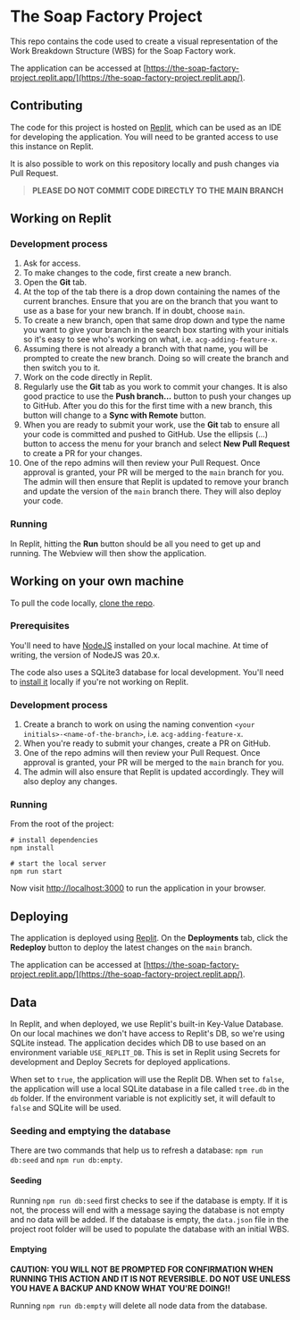 # The Soap Factory Project

This repo contains the code used to create a visual representation of the Work Breakdown Structure (WBS) for the Soap Factory work.

The application can be accessed at [https://the-soap-factory-project.replit.app/](https://the-soap-factory-project.replit.app/).

## Contributing

The code for this project is hosted on [Replit](https://replit.com/@virgelsnake/The-Soap-Factory-Project), which can be used as an IDE for developing the application. You will need to be granted access to use this instance on Replit.

It is also possible to work on this repository locally and push changes via Pull Request.

> **PLEASE DO NOT COMMIT CODE DIRECTLY TO THE MAIN BRANCH**

## Working on Replit

### Development process

1. Ask for access.
2. To make changes to the code, first create a new branch.
  1. Open the **Git** tab.
  2. At the top of the tab there is a drop down containing the names of the current branches. Ensure that you are on the branch that you want to use as a base for your new branch. If in doubt, choose `main`.
  3. To create a new branch, open that same drop down and type the name you want to give your branch in the search box starting with your initials so it's easy to see who's working on what, i.e. `acg-adding-feature-x`.
  4. Assuming there is not already a branch with that name, you will be prompted to create the new branch. Doing so will create the branch and then switch you to it.
3. Work on the code directly in Replit.
4. Regularly use the **Git** tab as you work to commit your changes. It is also good practice to use the **Push branch...** button to push your changes up to GitHub. After you do this for the first time with a new branch, this button will change to a **Sync with Remote** button.
5. When you are ready to submit your work, use the **Git** tab to ensure all your code is committed and pushed to GitHub. Use the ellipsis (...) button to access the menu for your branch and select **New Pull Request** to create a PR for your changes.
6. One of the repo admins will then review your Pull Request. Once approval is granted, your PR will be merged to the `main` branch for you. The admin will then ensure that Replit is updated to remove your branch and update the version of the `main` branch there. They will also deploy your code.

### Running

In Replit, hitting the **Run** button should be all you need to get up and running. The Webview will then show the application.

## Working on your own machine

To pull the code locally, [clone the repo](https://docs.github.com/en/get-started/getting-started-with-git/about-remote-repositories).

### Prerequisites

You'll need to have [NodeJS](https://nodejs.org/en) installed on your local machine. At time of writing, the version of NodeJS was 20.x.

The code also uses a SQLite3 database for local development. You'll need to [install it](https://www.sqlite.org/download.html) locally if you're not working on Replit.

### Development process

1. Create a branch to work on using the naming convention `<your initials>-<name-of-the-branch>`, i.e. `acg-adding-feature-x`.
2. When you're ready to submit your changes, create a PR on GitHub.
3. One of the repo admins will then review your Pull Request. Once approval is granted, your PR will be merged to the `main` branch for you.
4. The admin will also ensure that Replit is updated accordingly. They will also deploy any changes.

### Running

From the root of the project:

```shell
# install dependencies
npm install

# start the local server
npm run start
```

Now visit [http://localhost:3000](http://localhost:3000) to run the application in your browser.

## Deploying

The application is deployed using [Replit](https://replit.com/@virgelsnake/The-Soap-Factory-Project). On the **Deployments** tab, click the **Redeploy** button to deploy the latest changes on the `main` branch.

The application can be accessed at [https://the-soap-factory-project.replit.app/](https://the-soap-factory-project.replit.app/).

## Data

In Replit, and when deployed, we use Replit's built-in Key-Value Database. On our local machines we don't have access to Replit's DB, so we're using SQLite instead. The application decides which DB to use based on an environment variable `USE_REPLIT_DB`. This is set in Replit using Secrets for development and Deploy Secrets for deployed applications.

When set to `true`, the application will use the Replit DB. When set to `false`, the application will use a local SQLite database in a file called `tree.db` in the `db` folder. If the environment variable is not explicitly set, it will default to `false` and SQLite will be used.

### Seeding and emptying the database

There are two commands that help us to refresh a database: `npm run db:seed` and `npm run db:empty`.

#### Seeding

Running `npm run db:seed` first checks to see if the database is empty. If it is not, the process will end with a message saying the database is not empty and no data will be added. If the database is empty, the `data.json` file in the project root folder will be used to populate the database with an initial WBS.

#### Emptying

**CAUTION: YOU WILL NOT BE PROMPTED FOR CONFIRMATION WHEN RUNNING THIS ACTION AND IT IS NOT REVERSIBLE. DO NOT USE UNLESS YOU HAVE A BACKUP AND KNOW WHAT YOU'RE DOING!!**

Running `npm run db:empty` will delete all node data from the database.
